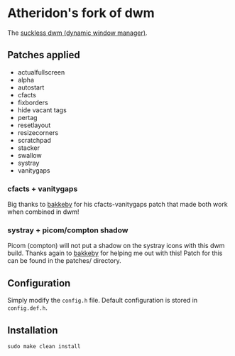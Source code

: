 # Atheridon's fork of dwm

The [suckless dwm (dynamic window manager)](https://dwm.suckless.org/).

## Patches applied

+ actualfullscreen
+ alpha
+ autostart
+ cfacts
+ fixborders
+ hide vacant tags
+ pertag
+ resetlayout
+ resizecorners
+ scratchpad
+ stacker 
+ swallow 
+ systray
+ vanitygaps

### cfacts + vanitygaps
Big thanks to [bakkeby](https://github.com/bakkeby) for his cfacts-vanitygaps patch that made both work when combined in dwm!

### systray + picom/compton shadow
Picom (compton) will not put a shadow on the systray icons with this dwm build. Thanks again to [bakkeby](https://github.com/bakkeby) for helping me out with this! Patch for this can be found in the patches/ directory.

## Configuration

Simply modify the `config.h` file. 
Default configuration is stored in `config.def.h`.

## Installation

```
sudo make clean install
```
